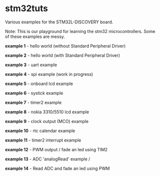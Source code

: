 stm32tuts
=========

Various examples for the STM32L-DISCOVERY board.

Note: This is our playground for learning the stm32 microcontrollers. Some of these examples are messy.

**example 1** - hello world (without Standard Peripheral Driver)

**example 2** - hello world (with Standard Peripheral Driver)

**example 3** - uart example

**example 4** - spi example (work in progress)

**example 5** - onboard lcd example

**example 6** - systick example

**example 7** - timer2 example

**example 8** - nokia 3310/5510 lcd example

**example 9** - clock output (MCO) example

**example 10** - rtc calendar example

**example 11** - timer2 interrupt example

**example 12** - PWM output / fade an led using TIM2

**example 13** - ADC 'analogRead' example / 

**example 14** - Read ADC and fade an led using PWM
